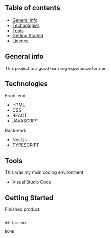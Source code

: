 ## Table of contents

- [General info](#general-info)
- [Technologies](#technologies)
- [Tools](#tools)
- [Getting Started](#getting-started)
- [Licence](#licence)

## General info

This project is a good learning experience for me.

## Technologies

Front-end:

- HTML
- CSS
- REACT
- JAVASCRIPT
  
Back-end:

- Nest.js
- TYPESCRIPT

## Tools

This was my main coding environment:

- Visual Studio Code

## Getting Started

Finished product:


```

## Licence

NONE
